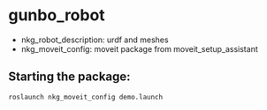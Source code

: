 # gunbo_robot

- nkg_robot_description: urdf and meshes
- nkg_moveit_config: moveit package from moveit_setup_assistant

## Starting the package:
```
roslaunch nkg_moveit_config demo.launch
``` 
